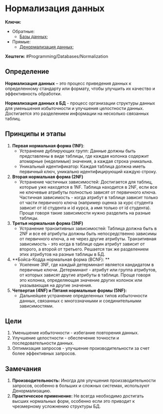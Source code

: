 
# Нормализация данных

**Ключи:**
- Обратные:
	- [Базы данных](databases);
- Прямые:
	- [Денормализация данных](data-denormalization.md);

**Хештеги:** #Programming/Databases/Normalization

## Определение

**Нормализация данных** – это процесс приведения данных к определенному стандарту или формату, чтобы улучшить их качество и эффективность обработки.

**Нормализация данных в БД** - процесс организации структуры данных для уменьшения избыточности и улучшения целостности данных. Достигается это разделением информации на несколько связанных таблиц.

## Принципы и этапы

1) **Первая нормальная форма (1NF)**:
	- Устранение дублирующих групп: Данные должны быть представлены в виде таблицы, где каждая колонка содержит атомарные (неделимые) значения, а каждая строка уникальна.
	- Уникальный идентификатор: Каждая таблица должна иметь первичный ключ, уникально идентифицирующий каждую строку.
2) **Вторая нормальная форма (2NF)**
	- Устранение частичных зависимостей: Достигается для таблиц, которые уже находятся в 1NF. Таблица находится в 2NF, если все не ключевые атрибуты полностью зависят от первичного ключа. Частичная зависимость - когда атрибут в таблице зависит только от части первичного ключа (например оценка за курс студента зависит от id студента и id курса, а имя только от id студента). Проще говоря такие зависимости нужно разделить на разные таблицы.
3) **Третья нормальная форма (3NF)**
	- Устранение транзитивных зависимостей: Таблица должна быть в 2NF и все её атрибуты должны быть непосредственно зависимы от первичного ключа, а не через другие атрибуты. Транзитивная зависимость - это когда в таблице один атрибут зависит от второго, а второй от третьего. Решается так же разделением этих атрибутов на разные таблицы в БД.
4) **Бойса-Кодда нормальная форма (BCNF): **
	- Усиление 3NF, где каждый детерминант является кандидатом в первичные ключи. Детерминант - атрибут или группа атрибутов, от которых зависят другие атрибуты в таблице. Проще говоря это колонка, определяющая значение других колонок или указывающая на другие значения.
5) **Четвертая (4NF) и Пятаня нормальные формы (5NF):**
	- Дальнейшее устранение определенных типов избыточности данных, связанных с многозначными и соединительными зависимостями.

## Цели

1) Уменьшение избыточности - избегание повторения данных.
2) Улучшение целостности - обеспечение точности и последовательности данных.
3) Оптимизация запросов - улучшение производительности за счет более эффективных запросов.

## Замечания

1) **Производительность:** Иногда для улучшения произзводительности запросов, особенно в больших и сложных системах, используют Денормализацию.
2) **Практическое применение:** Не всегда необходимо достигать высших нормальных форм, особенно если это приводит к чрезмерному усложнению структуры БД.